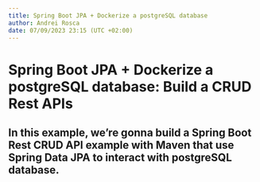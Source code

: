 ```yaml
---
title: Spring Boot JPA + Dockerize a postgreSQL database
author: Andrei Rosca 
date: 07/09/2023 23:15 (UTC +02:00)
---
```


# Spring Boot JPA + Dockerize a postgreSQL database: Build a CRUD Rest APIs

## In this example, we’re gonna build a Spring Boot Rest CRUD API example with Maven that use Spring Data JPA to interact with postgreSQL database.